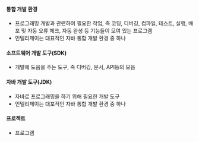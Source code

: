 #### 통합 개발 환경
- 프로그래밍 개발과 관련하여 필요한 작업, 즉 코딩, 디버깅, 컴파일, 테스트, 실행, 배포 및  자동 오류 체크, 자동 완성 등 기능들이 모여 있는 프로그램
- 인텔리제이는 대표적인 자바 통합 개발 환경 중 하나

#### 소프트웨어 개발 도구(SDK)
- 개발에 도움을 주는 도구, 즉 디버깅, 문서, API등의 모음

#### 자바 개발 도구(JDK)
- 자바로 프로그래밍을 하기 위해 필요한 개발 도구
- 인텔리제이는 대포적인 자바 통합 개발 환경 중 하나

#### 프로젝트
- 프로그램